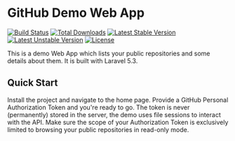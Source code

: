 # GitHub Demo Web App

[![Build Status](https://travis-ci.org/laravel/framework.svg)](https://travis-ci.org/laravel/framework)
[![Total Downloads](https://poser.pugx.org/laravel/framework/d/total.svg)](https://packagist.org/packages/laravel/framework)
[![Latest Stable Version](https://poser.pugx.org/laravel/framework/v/stable.svg)](https://packagist.org/packages/laravel/framework)
[![Latest Unstable Version](https://poser.pugx.org/laravel/framework/v/unstable.svg)](https://packagist.org/packages/laravel/framework)
[![License](https://poser.pugx.org/laravel/framework/license.svg)](https://packagist.org/packages/laravel/framework)

This is a demo Web App which lists your public repositories and some details about them. It is built with Laravel 5.3.

## Quick Start

Install the project and navigate to the home page. Provide a GitHub Personal Authorization Token and you're ready to go.
The token is never (permanently) stored in the server, the demo uses file sessions to interact with the API.
Make sure the scope of your Authorization Token is exclusively limited to browsing your public repositories in read-only mode.
